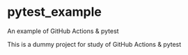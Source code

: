 # pytest_example
An example of GitHub Actions & pytest

This is a dummy project for study of GitHub Actions & pytest
